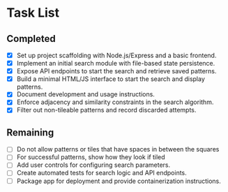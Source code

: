 # Task List

## Completed
- [x] Set up project scaffolding with Node.js/Express and a basic frontend.
- [x] Implement an initial search module with file-based state persistence.
- [x] Expose API endpoints to start the search and retrieve saved patterns.
- [x] Build a minimal HTML/JS interface to start the search and display patterns.
- [x] Document development and usage instructions.
- [x] Enforce adjacency and similarity constraints in the search algorithm.
- [x] Filter out non-tileable patterns and record discarded attempts.

## Remaining
- [ ] Do not allow patterns or tiles that have spaces in between the squares
- [ ] For successful patterns, show how they look if tiled
- [ ] Add user controls for configuring search parameters.
- [ ] Create automated tests for search logic and API endpoints.
- [ ] Package app for deployment and provide containerization instructions.
